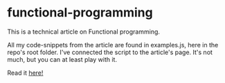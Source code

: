 # functional-programming

This is a technical article on Functional programming. 

All my code-snippets from the article are found in examples.js, here in the repo's root folder. I've connected the script to the article's page. It's not much, but you can at least play with it.

Read it [here!](https://gvestmann.github.io/functional-programming/)